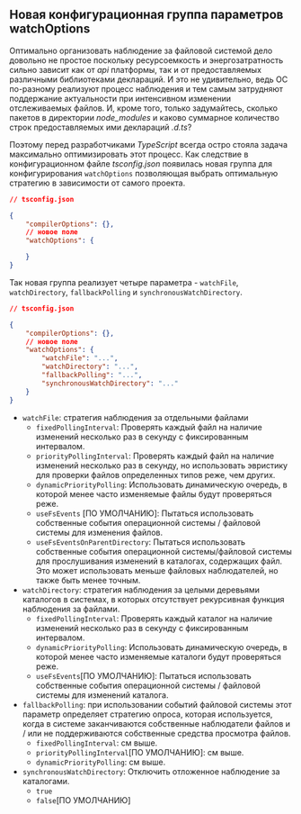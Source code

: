 ## Новая конфигурационная группа параметров watchOptions

Оптимально организовать наблюдение за файловой системой дело довольно не простое поскольку ресурсоемкость и энергозатратность сильно зависит как от _api_ платформы, так и от предоставляемых различными библиотеками деклараций. И это не удивительно, ведь ОС по-разному реализуют процесс наблюдения и тем самым затрудняют поддержание актуальности при интенсивном изменении отслеживаемых файлов. И, кроме того, только задумайтесь, сколько пакетов в директории _node_modules_ и каково суммарное количество строк предоставляемых ими деклараций _.d.ts_?

Поэтому перед разработчиками _TypeScript_ всегда остро стояла задача максимально оптимизировать этот процесс. Как следствие в конфигурационном файле _tsconfig.json_ появилась новая группа для конфигурирования `watchOptions` позволяющая выбрать оптимальную стратегию в зависимости от самого проекта.

`````json
// tsconfig.json

{
    "compilerOptions": {},
    // новое поле
    "watchOptions": {

    }
}
`````

Так новая группа реализует четыре параметра - `watchFile`, `watchDirectory`, `fallbackPolling` и `synchronousWatchDirectory`.

`````json
// tsconfig.json

{
    "compilerOptions": {},
    // новое поле
    "watchOptions": {
        "watchFile": "...",
        "watchDirectory": "...",
        "fallbackPolling": "...",
        "synchronousWatchDirectory": "..."
    }
}
`````

- `watchFile`: стратегия наблюдения за отдельными файлами
  - `fixedPollingInterval`: Проверять каждый файл на наличие изменений несколько раз в секунду с фиксированным интервалом.
  - `priorityPollingInterval`: Проверять каждый файл на наличие изменений несколько раз в секунду, но использовать эвристику для проверки файлов определенных типов реже, чем других.
  - `dynamicPriorityPolling`: Использовать динамическую очередь, в которой менее часто изменяемые файлы будут проверяться реже.
  - `useFsEvents` [ПО УМОЛЧАНИЮ]: Пытаться использовать собственные события операционной системы / файловой системы для изменения файлов.
  - `useFsEventsOnParentDirectory`: Пытаться использовать собственные события операционной системы/файловой системы для прослушивания изменений в каталогах, содержащих файл. Это может использовать меньше файловых наблюдателей, но также быть менее точным.
- `watchDirectory`: стратегия наблюдения за целыми деревьями каталогов в системах, в которых отсутствует рекурсивная функция наблюдения за файлами.
  - `fixedPollingInterval`: Проверять каждый каталог на наличие изменений несколько раз в секунду с фиксированным интервалом.
  - `dynamicPriorityPolling`: Использовать динамическую очередь, в которой менее часто изменяемые каталоги будут проверяться реже.
  - `useFsEvents`[ПО УМОЛЧАНИЮ]: Пытаться использовать собственные события операционной системы / файловой системы для изменений каталога.
- `fallbackPolling`: при использовании событий файловой системы этот параметр определяет стратегию опроса, которая используется, когда в системе заканчиваются собственные наблюдатели файлов и / или не поддерживаются собственные средства просмотра файлов.
  - `fixedPollingInterval`: см выше.
  - `priorityPollingInterval`[ПО УМОЛЧАНИЮ]: см выше.
  - `dynamicPriorityPolling`: см выше.
- `synchronousWatchDirectory`: Отключить отложенное наблюдение за каталогами.
  - `true`
  - `false`[ПО УМОЛЧАНИЮ]



